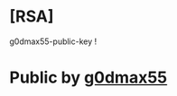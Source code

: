 # [RSA]
g0dmax55-public-key !
# Public by <a href="https://www.instagram.com/g0dmax55">g0dmax55</a>
